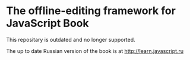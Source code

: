 
# The offline-editing framework for JavaScript Book

This repositary is outdated and no longer supported. 

The up to date Russian version of the book is at http://learn.javascript.ru



